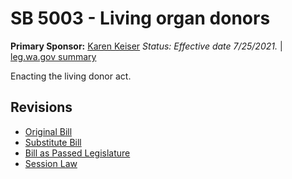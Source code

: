 # SB 5003 - Living organ donors
**Primary Sponsor:** [Karen Keiser](/person/leg/karen.keiser.md)
*Status: Effective date 7/25/2021.* | [leg.wa.gov summary](https://app.leg.wa.gov/billsummary?BillNumber=5003&Year=2021)

Enacting the living donor act.

## Revisions
* [Original Bill](1/)
* [Substitute Bill](S/)
* [Bill as Passed Legislature](S.PL/)
* [Session Law](S.SL/)